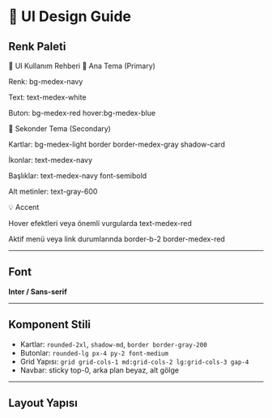 # 🎨 UI Design Guide

## Renk Paleti

🧩 UI Kullanım Rehberi
🎯 Ana Tema (Primary)

Renk: bg-medex-navy

Text: text-medex-white

Buton: bg-medex-red hover:bg-medex-blue

💬 Sekonder Tema (Secondary)

Kartlar: bg-medex-light border border-medex-gray shadow-card

İkonlar: text-medex-navy

Başlıklar: text-medex-navy font-semibold

Alt metinler: text-gray-600

💡 Accent

Hover efektleri veya önemli vurgularda text-medex-red

Aktif menü veya link durumlarında border-b-2 border-medex-red

---

## Font
**Inter / Sans-serif**

---

## Komponent Stili

- Kartlar: `rounded-2xl`, `shadow-md`, `border border-gray-200`
- Butonlar: `rounded-lg px-4 py-2 font-medium`
- Grid Yapısı: `grid grid-cols-1 md:grid-cols-2 lg:grid-cols-3 gap-4`
- Navbar: sticky top-0, arka plan beyaz, alt gölge

---

## Layout Yapısı

